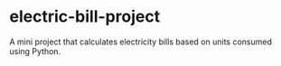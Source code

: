 # electric-bill-project
A mini project that calculates electricity bills based on units consumed using Python.

